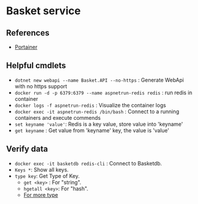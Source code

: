 # Basket service

## References
- [Portainer](https://portainer.readthedocs.io/en/stable/deployment.html) 

## Helpful cmdlets
- `dotnet new webapi --name Basket.API --no-https` : Generate WebApi with no https support
- `docker run -d -p 6379:6379 --name aspnetrun-redis redis` : run redis in container
- `docker logs -f aspnetrun-redis` : Visualize the container logs
- `docker exec -it aspnetrun-redis /bin/bash` : Connect to a running containers and execute commends
- `set keyname 'value'`: Redis is a key value, store value into 'keyname'
- `get keyname` : Get value from 'keyname' key, the value is 'value'


## Verify data
- `docker exec -it basketdb redis-cli` : Connect to Basketdb.
- `Keys *`: Show all keys.
- `type key`: Get Type of Key.
    -  `get <key>` : For "string".
    - `hgetall <key>`: For "hash". 
    - [For more type](https://stackoverflow.com/a/44444966)